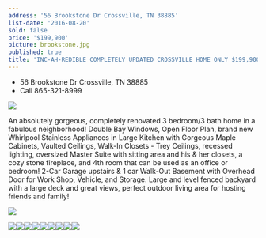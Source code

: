 ```yaml
---
address: '56 Brookstone Dr Crossville, TN 38885'
list-date: '2016-08-20'
sold: false
price: '$199,900'
picture: brookstone.jpg
published: true
title: 'INC-AH-REDIBLE COMPLETELY UPDATED CROSSVILLE HOME ONLY $199,900!'
---
```



* 56 Brookstone Dr Crossville, TN 38885
* Call 865-321-8999

![](/uploads/versions/1-2---x----2500-1559x---.jpg)

An absolutely gorgeous, completely renovated 3 bedroom/3 bath home in a fabulous neighborhood! Double Bay Windows, Open Floor Plan, brand new Whirlpool Stainless Appliances in Large Kitchen with Gorgeous Maple Cabinets, Vaulted Ceilings, Walk-In Closets - Trey Ceilings, recessed lighting, oversized Master Suite with sitting area and his & her closets, a cozy stone fireplace, and 4th room that can be used as an office or bedroom! 2-Car Garage upstairs & 1 car Walk-Out Basement with Overhead Door for Work Shop, Vehicle, and Storage. Large and level fenced backyard with a large deck and great views, perfect outdoor living area for hosting friends and family!

![](/uploads/versions/4-2---x----2500-1529x---.jpg)

![](/uploads/versions/5-1---x----2500-1529x---.jpg)![](/uploads/versions/6-1---x----2500-1529x---.jpg)![](/uploads/versions/7-2---x----2500-1529x---.jpg)![](/uploads/versions/8-1---x----2500-1529x---.jpg)![](/uploads/versions/9-1---x----2500-1529x---.jpg)![](/uploads/versions/12---x----2500-1529x---.jpg)![](/uploads/versions/14-2---x----2500-1529x---.jpg)![](/uploads/versions/15-1---x----2500-1529x---.jpg)![](/uploads/versions/16-1---x----1668-2500x---.jpg)